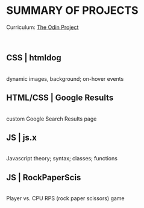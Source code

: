 # SUMMARY OF PROJECTS
Curriculum: [The Odin Project](https://www.theodinproject.com/dashboard)

<br>

## <strong>CSS | htmldog </strong>
<br>dynamic images, background; on-hover events


## <strong>HTML/CSS | Google Results </strong>
<br>custom Google Search Results page


## <strong>JS | js.x</strong>
<br>Javascript theory; syntax; classes; functions


## <strong>JS | RockPaperScis</strong>
<br>Player vs. CPU RPS (rock paper scissors) game 

